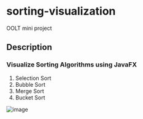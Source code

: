 # sorting-visualization
OOLT mini project
## Description
### Visualize **Sorting Algorithms** using JavaFX
1. Selection Sort 
2. Bubble Sort
3. Merge Sort
4. Bucket Sort

![image](https://user-images.githubusercontent.com/56795731/83746307-1cac3680-a689-11ea-913e-9c3ba88bc63d.png)
